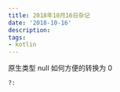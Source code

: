 ```yaml
---
title: 2018年10月16日杂记
date: '2018-10-16'
description:
tags:
- kotlin
---
```


原生类型 null 如何方便的转换为 0 

`?:`

